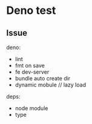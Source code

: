 # Deno test

## Issue

deno:

- lint
- fmt on save
- fe dev-server
- bundle auto create dir
- dynamic mobule // lazy load

deps:

- node module
- type